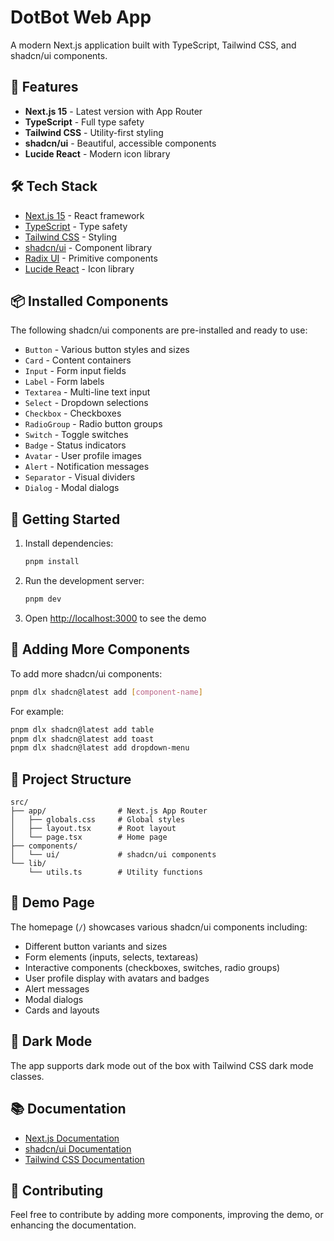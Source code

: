 # DotBot Web App

A modern Next.js application built with TypeScript, Tailwind CSS, and shadcn/ui components.

## 🚀 Features

- **Next.js 15** - Latest version with App Router
- **TypeScript** - Full type safety
- **Tailwind CSS** - Utility-first styling
- **shadcn/ui** - Beautiful, accessible components
- **Lucide React** - Modern icon library

## 🛠️ Tech Stack

- [Next.js 15](https://nextjs.org/) - React framework
- [TypeScript](https://www.typescriptlang.org/) - Type safety
- [Tailwind CSS](https://tailwindcss.com/) - Styling
- [shadcn/ui](https://ui.shadcn.com/) - Component library
- [Radix UI](https://www.radix-ui.com/) - Primitive components
- [Lucide React](https://lucide.dev/) - Icon library

## 📦 Installed Components

The following shadcn/ui components are pre-installed and ready to use:

- `Button` - Various button styles and sizes
- `Card` - Content containers
- `Input` - Form input fields
- `Label` - Form labels
- `Textarea` - Multi-line text input
- `Select` - Dropdown selections
- `Checkbox` - Checkboxes
- `RadioGroup` - Radio button groups
- `Switch` - Toggle switches
- `Badge` - Status indicators
- `Avatar` - User profile images
- `Alert` - Notification messages
- `Separator` - Visual dividers
- `Dialog` - Modal dialogs

## 🚀 Getting Started

1. Install dependencies:
   ```bash
   pnpm install
   ```

2. Run the development server:
   ```bash
   pnpm dev
   ```

3. Open [http://localhost:3000](http://localhost:3000) to see the demo

## 🎨 Adding More Components

To add more shadcn/ui components:

```bash
pnpm dlx shadcn@latest add [component-name]
```

For example:
```bash
pnpm dlx shadcn@latest add table
pnpm dlx shadcn@latest add toast
pnpm dlx shadcn@latest add dropdown-menu
```

## 📁 Project Structure

```
src/
├── app/                # Next.js App Router
│   ├── globals.css     # Global styles
│   ├── layout.tsx      # Root layout
│   └── page.tsx        # Home page
├── components/
│   └── ui/             # shadcn/ui components
└── lib/
    └── utils.ts        # Utility functions
```

## 🎯 Demo Page

The homepage (`/`) showcases various shadcn/ui components including:

- Different button variants and sizes
- Form elements (inputs, selects, textareas)
- Interactive components (checkboxes, switches, radio groups)
- User profile display with avatars and badges
- Alert messages
- Modal dialogs
- Cards and layouts

## 🌙 Dark Mode

The app supports dark mode out of the box with Tailwind CSS dark mode classes.

## 📚 Documentation

- [Next.js Documentation](https://nextjs.org/docs)
- [shadcn/ui Documentation](https://ui.shadcn.com/)
- [Tailwind CSS Documentation](https://tailwindcss.com/docs)

## 🤝 Contributing

Feel free to contribute by adding more components, improving the demo, or enhancing the documentation.
